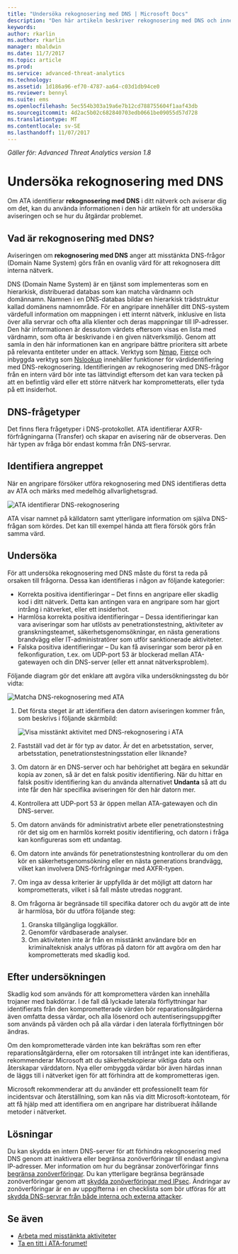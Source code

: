 ```yaml
---
title: "Undersöka rekognosering med DNS | Microsoft Docs"
description: "Den här artikeln beskriver rekognosering med DNS och innehåller instruktioner för hur du hanterar det här hotet när det identifieras av ATA."
keywords: 
author: rkarlin
ms.author: rkarlin
manager: mbaldwin
ms.date: 11/7/2017
ms.topic: article
ms.prod: 
ms.service: advanced-threat-analytics
ms.technology: 
ms.assetid: 1d186a96-ef70-4787-aa64-c03d1db94ce0
ms.reviewer: bennyl
ms.suite: ems
ms.openlocfilehash: 5ec554b303a19a6e7b12cd788755604f1aaf43db
ms.sourcegitcommit: 4d2ac5b02c682840703edb0661be09055d57d728
ms.translationtype: MT
ms.contentlocale: sv-SE
ms.lasthandoff: 11/07/2017
---
```

*Gäller för: Advanced Threat Analytics version 1.8*

# <a name="investigating-reconnaissance-using-dns"></a>Undersöka rekognosering med DNS

Om ATA identifierar **rekognosering med DNS** i ditt nätverk och aviserar dig om det, kan du använda informationen i den här artikeln för att undersöka aviseringen och se hur du åtgärdar problemet.

## <a name="what-is-reconnaissance-using-dns"></a>Vad är rekognosering med DNS?

Aviseringen om **rekognosering med DNS** anger att misstänkta DNS-frågor (Domain Name System) görs från en ovanlig värd för att rekognosera ditt interna nätverk.

DNS (Domain Name System) är en tjänst som implementeras som en hierarkisk, distribuerad databas som kan matcha värdnamn och domännamn. Namnen i en DNS-databas bildar en hierarkisk trädstruktur kallad domänens namnområde.
För en angripare innehåller ditt DNS-system värdefull information om mappningen i ett internt nätverk, inklusive en lista över alla servrar och ofta alla klienter och deras mappningar till IP-adresser. Den här informationen är dessutom värdets eftersom visas en lista med värdnamn, som ofta är beskrivande i en given nätverksmiljö. Genom att samla in den här informationen kan en angripare bättre prioritera sitt arbete på relevanta entiteter under en attack. Verktyg som [Nmap](https://nmap.org/), [Fierce](https://github.com/mschwager/fierce) och inbyggda verktyg som [Nslookup](https://technet.microsoft.com/library/cc725991(v=ws.11).aspx) innehåller funktioner för värdidentifiering med DNS-rekognosering.
Identifieringen av rekognosering med DNS-frågor från en intern värd bör inte tas lättvindigt eftersom det kan vara tecken på att en befintlig värd eller ett större nätverk har komprometterats, eller tyda på ett insiderhot.

## <a name="dns-query-types"></a>DNS-frågetyper

Det finns flera frågetyper i DNS-protokollet. ATA identifierar AXFR-förfrågningarna (Transfer) och skapar en avisering när de observeras. Den här typen av fråga bör endast komma från DNS-servrar.

## <a name="discovering-the-attack"></a>Identifiera angreppet

När en angripare försöker utföra rekognosering med DNS identifieras detta av ATA och märks med medelhög allvarlighetsgrad.

![ATA identifierar DNS-rekognosering](./media/dns-recon.png)
 
ATA visar namnet på källdatorn samt ytterligare information om själva DNS-frågan som kördes. Det kan till exempel hända att flera försök görs från samma värd.

## <a name="investigating"></a>Undersöka

För att undersöka rekognosering med DNS måste du först ta reda på orsaken till frågorna. Dessa kan identifieras i någon av följande kategorier: 
-   Korrekta positiva identifieringar – Det finns en angripare eller skadlig kod i ditt nätverk. Detta kan antingen vara en angripare som har gjort intrång i nätverket, eller ett insiderhot.
-   Harmlösa korrekta positiva identifieringar – Dessa identifieringar kan vara aviseringar som har utlösts av penetrationstestning, aktiviteter av granskningsteamet, säkerhetsgenomsökningar, en nästa generations brandvägg eller IT-administratörer som utför sanktionerade aktiviteter.
-   Falska positiva identifieringar – Du kan få aviseringar som beror på en felkonfiguration, t.ex. om UDP-port 53 är blockerad mellan ATA-gatewayen och din DNS-server (eller ett annat nätverksproblem).

Följande diagram gör det enklare att avgöra vilka undersökningssteg du bör vidta:

![Matcha DNS-rekognosering med ATA](./media/dns-recon-diagram.png)
 
1.  Det första steget är att identifiera den datorn aviseringen kommer från, som beskrivs i följande skärmbild:
 
    ![Visa misstänkt aktivitet med DNS-rekognosering i ATA](./media/dns-recon.png)
2.  Fastställ vad det är för typ av dator. Är det en arbetsstation, server, arbetsstation, penetrationstestningsstation eller liknande?
3.  Om datorn är en DNS-server och har behörighet att begära en sekundär kopia av zonen, så är det en falsk positiv identifiering. När du hittar en falsk positiv identifiering kan du använda alternativet **Undanta** så att du inte får den här specifika aviseringen för den här datorn mer.
4. Kontrollera att UDP-port 53 är öppen mellan ATA-gatewayen och din DNS-server.
4.  Om datorn används för administrativt arbete eller penetrationstestning rör det sig om en harmlös korrekt positiv identifiering, och datorn i fråga kan konfigureras som ett undantag.
5.  Om datorn inte används för penetrationstestning kontrollerar du om den kör en säkerhetsgenomsökning eller en nästa generations brandvägg, vilket kan involvera DNS-förfrågningar med AXFR-typen.
6.  Om inga av dessa kriterier är uppfyllda är det möjligt att datorn har komprometterats, vilket i så fall måste utredas noggrant. 
7.  Om frågorna är begränsade till specifika datorer och du avgör att de inte är harmlösa, bör du utföra följande steg:
    1.  Granska tillgängliga loggkällor. 
    2.  Genomför värdbaserade analyser. 
    3.  Om aktiviteten inte är från en misstänkt användare bör en kriminalteknisk analys utföras på datorn för att avgöra om den har komprometterats med skadlig kod.

## <a name="post-investigation"></a>Efter undersökningen

Skadlig kod som används för att kompromettera värden kan innehålla trojaner med bakdörrar. I de fall då lyckade laterala förflyttningar har identifierats från den komprometterade värden bör reparationsåtgärderna även omfatta dessa värdar, och alla lösenord och autentiseringsuppgifter som används på värden och på alla värdar i den laterala förflyttningen bör ändras. 

Om den komprometterade värden inte kan bekräftas som ren efter reparationsåtgärderna, eller om rotorsaken till intrånget inte kan identifieras, rekommenderar Microsoft att du säkerhetskopierar viktiga data och återskapar värddatorn. Nya eller ombyggda värdar bör även härdas innan de läggs till i nätverket igen för att förhindra att de komprometteras igen. 

Microsoft rekommenderar att du använder ett professionellt team för incidentsvar och återställning, som kan nås via ditt Microsoft-kontoteam, för att få hjälp med att identifiera om en angripare har distribuerat ihållande metoder i nätverket.

## <a name="mitigation"></a>Lösningar

Du kan skydda en intern DNS-server för att förhindra rekognosering med DNS genom att inaktivera eller begränsa zonöverföringar till endast angivna IP-adresser. Mer information om hur du begränsar zonöverföringar finns [begränsa zonöverföringar](https://technet.microsoft.com/library/ee649273(v=ws.10).aspx). Du kan ytterligare begränsa begränsade zonöverföringar genom att [skydda zonöverföringar med IPsec](https://technet.microsoft.com/library/ee649192(v=ws.10).aspx). Ändringar av zonöverföringar är en av uppgifterna i en checklista som bör utföras för att [skydda DNS-servrar från både interna och externa attacker](https://technet.microsoft.com/library/cc770432(v=ws.11).aspx).



## <a name="see-also"></a>Se även
- [Arbeta med misstänkta aktiviteter](working-with-suspicious-activities.md)
- [Ta en titt i ATA-forumet!](https://social.technet.microsoft.com/Forums/security/home?forum=mata)
